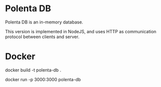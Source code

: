 # Polenta DB

Polenta DB is an in-memory database.

This version is implemented in NodeJS, and uses HTTP as communication protocol between clients and server.

# Docker

docker build -t polenta-db .

docker run -p 3000:3000 polenta-db
